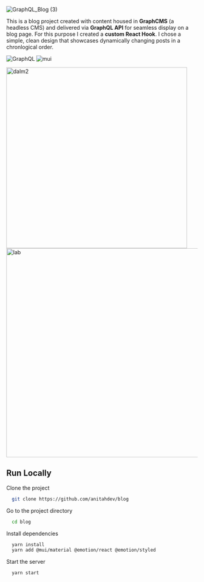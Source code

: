 ![GraphQL_Blog (3)](https://user-images.githubusercontent.com/95635795/181271000-51d6c04c-286b-4c89-951a-f25bd213ccee.png)

This is a blog project created with content housed in **GraphCMS** (a headless CMS) and delivered via **GraphQL API** for seamless display on a blog page. For this purpose I created a **custom React Hook**. I chose a simple, clean design that showcases dynamically changing posts in a chronlogical order.

![GraphQL](https://img.shields.io/badge/GRAPH-QL-violet) ![mui](https://img.shields.io/badge/MATERIAL-UI-blue)

<img width="476" alt="dalm2" src="https://user-images.githubusercontent.com/95635795/184231765-149d7a3d-14ee-467b-8bca-99189a76fcda.png">
<img width="550" alt="lab" src="https://user-images.githubusercontent.com/95635795/184231852-56bae689-5cb2-4f6a-ac26-93a70e55ff9a.png">

## Run Locally

Clone the project

```bash
  git clone https://github.com/anitahdev/blog
```

Go to the project directory

```bash
  cd blog
```

Install dependencies

```bash
  yarn install
  yarn add @mui/material @emotion/react @emotion/styled

```

Start the server

```bash
  yarn start
```
